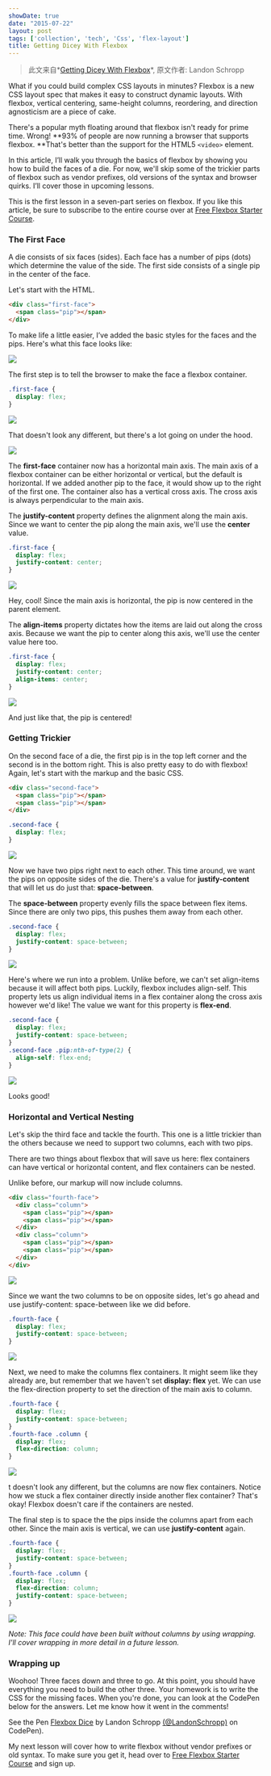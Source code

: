```yaml
---
showDate: true
date: "2015-07-22"
layout: post
tags: ['collection', 'tech', 'Css', 'flex-layout']
title: Getting Dicey With Flexbox
---
```


> 此文来自*[Getting Dicey With Flexbox](//davidwalsh.name/flexbox-dice)*, 原文作者: Landon Schropp 

<!-- more -->

What if you could build complex CSS layouts in minutes? Flexbox is a new CSS layout spec that makes it easy to construct dynamic layouts. With flexbox, vertical centering, same-height columns, reordering, and direction agnosticism are a piece of cake.  

There's a popular myth floating around that flexbox isn't ready for prime time. Wrong! **93% of people are now running a browser that supports flexbox. **That's better than the support for the HTML5 ```<video>``` element.  

In this article, I’ll walk you through the basics of flexbox by showing you how to build the faces of a die. For now, we'll skip some of the trickier parts of flexbox such as vendor prefixes, old versions of the syntax and browser quirks. I’ll cover those in upcoming lessons.  

This is the first lesson in a seven-part series on flexbox. If you like this article, be sure to subscribe to the entire course over at [Free Flexbox Starter Course](https://unravelingflexbox.com/subscribe?utm_source=David%20Walsh%20Blog&utm_medium=Blog&utm_campaign=Unraveling%20Flexbox).  

### The First Face  
A die consists of six faces (sides). Each face has a number of pips (dots) which determine the value of the side. The first side consists of a single pip in the center of the face.  

Let's start with the HTML.  

```html
<div class="first-face">
  <span class="pip"></span>
</div>
```

To make life a little easier, I’ve added the basic styles for the faces and the pips. Here's what this face looks like:  

![](/images/flex/1.png)  

The first step is to tell the browser to make the face a flexbox container.  

```css
.first-face {
  display: flex;
}
```

![](/images/flex/2.png)  

That doesn't look any different, but there's a lot going on under the hood.  

![](/images/flex/3.png)  

The **first-face** container now has a horizontal main axis. The main axis of a flexbox container can be either horizontal or vertical, but the default is horizontal. If we added another pip to the face, it would show up to the right of the first one. The container also has a vertical cross axis. The cross axis is always perpendicular to the main axis.  

The **justify-content** property defines the alignment along the main axis. Since we want to center the pip along the main axis, we'll use the **center** value.  

```css
.first-face {
  display: flex;
  justify-content: center;
}
```  

![](/images/flex/4.png)    

Hey, cool! Since the main axis is horizontal, the pip is now centered in the parent element.  

The **align-items** property dictates how the items are laid out along the cross axis. Because we want the pip to center along this axis, we'll use the center value here too.  

```css
.first-face {
  display: flex;
  justify-content: center;
  align-items: center;
}
```  

![](/images/flex/5.png)  

And just like that, the pip is centered!  

### Getting Trickier  
On the second face of a die, the first pip is in the top left corner and the second is in the bottom right. This is also pretty easy to do with flexbox!    
Again, let's start with the markup and the basic CSS.  

```html
<div class="second-face">
  <span class="pip"></span>
  <span class="pip"></span>
</div>
```  

```css
.second-face {
  display: flex;
}
```  

![](/images/flex/6.png)  

Now we have two pips right next to each other. This time around, we want the pips on opposite sides of the die. There's a value for **justify-content** that will let us do just that: **space-between**.  

The **space-between** property evenly fills the space between flex items. Since there are only two pips, this pushes them away from each other.  

```css
.second-face {
  display: flex;
  justify-content: space-between;
}
```  

![](/images/flex/7.png)  

Here's where we run into a problem. Unlike before, we can't set align-items because it will affect both pips. Luckily, flexbox includes align-self. This property lets us align individual items in a flex container along the cross axis however we'd like! The value we want for this property is **flex-end**.  

```css
.second-face {
  display: flex;
  justify-content: space-between;
}  
.second-face .pip:nth-of-type(2) {
  align-self: flex-end;
}
```

![](/images/flex/8.png)  

Looks good!  

### Horizontal and Vertical Nesting  
Let's skip the third face and tackle the fourth. This one is a little trickier than the others because we need to support two columns, each with two pips.

There are two things about flexbox that will save us here: flex containers can have vertical or horizontal content, and flex containers can be nested.

Unlike before, our markup will now include columns.

```html
<div class="fourth-face">
  <div class="column">
    <span class="pip"></span>
    <span class="pip"></span>
  </div>
  <div class="column">
    <span class="pip"></span>
    <span class="pip"></span>
  </div>
</div>
```  

![](/images/flex/9.png)  

Since we want the two columns to be on opposite sides, let's go ahead and use justify-content: space-between like we did before.

```css
.fourth-face {
  display: flex;
  justify-content: space-between;
}
```  

![](/images/flex/10.png)  

Next, we need to make the columns flex containers. It might seem like they already are, but remember that we haven't set **display: flex** yet. We can use the flex-direction property to set the direction of the main axis to column.  

```css
.fourth-face {
  display: flex;
  justify-content: space-between;
}  
.fourth-face .column {
  display: flex;
  flex-direction: column;
}
```

![](/images/flex/11.png)  

t doesn't look any different, but the columns are now flex containers. Notice how we stuck a flex container directly inside another flex container? That's okay! Flexbox doesn't care if the containers are nested.

The final step is to space the the pips inside the columns apart from each other. Since the main axis is vertical, we can use **justify-content** again.  

```css
.fourth-face {
  display: flex;
  justify-content: space-between;
}  
.fourth-face .column {
  display: flex;
  flex-direction: column;
  justify-content: space-between;
}
```

![](/images/flex/12.png)  

*Note: This face could have been built without columns by using wrapping. I'll cover wrapping in more detail in a future lesson.*  

### Wrapping up  
Woohoo! Three faces down and three to go. At this point, you should have everything you need to build the other three. Your homework is to write the CSS for the missing faces. When you're done, you can look at the CodePen below for the answers. Let me know how it went in the comments!  

See the Pen [Flexbox Dice](//codepen.io/LandonSchropp/pen/KpzzGo/) by Landon Schropp [(@LandonSchropp)](//codepen.io/LandonSchropp) on CodePen).  

My next lesson will cover how to write flexbox without vendor prefixes or old syntax. To make sure you get it, head over to [Free Flexbox Starter Course](https://unravelingflexbox.com/subscribe?utm_source=David%20Walsh%20Blog&utm_medium=Blog&utm_campaign=Unraveling%20Flexbox) and sign up.